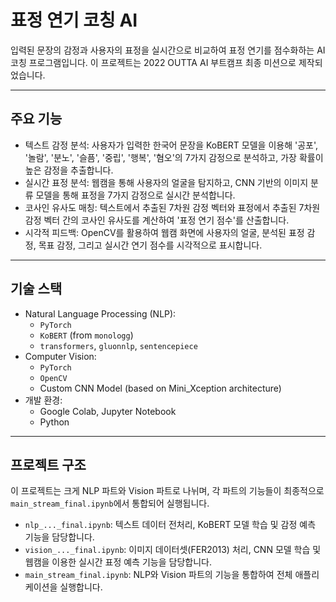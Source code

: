 # 표정 연기 코칭 AI

입력된 문장의 감정과 사용자의 표정을 실시간으로 비교하여 표정 연기를 점수화하는 AI 코칭 프로그램입니다. 이 프로젝트는 2022 OUTTA AI 부트캠프 최종 미션으로 제작되었습니다.

---

## 주요 기능

* 텍스트 감정 분석: 사용자가 입력한 한국어 문장을 KoBERT 모델을 이용해 '공포', '놀람', '분노', '슬픔', '중립', '행복', '혐오'의 7가지 감정으로 분석하고, 가장 확률이 높은 감정을 추출합니다.
* 실시간 표정 분석: 웹캠을 통해 사용자의 얼굴을 탐지하고, CNN 기반의 이미지 분류 모델을 통해 표정을 7가지 감정으로 실시간 분석합니다.
* 코사인 유사도 매칭: 텍스트에서 추출된 7차원 감정 벡터와 표정에서 추출된 7차원 감정 벡터 간의 코사인 유사도를 계산하여 '표정 연기 점수'를 산출합니다.
* 시각적 피드백: OpenCV를 활용하여 웹캠 화면에 사용자의 얼굴, 분석된 표정 감정, 목표 감정, 그리고 실시간 연기 점수를 시각적으로 표시합니다.


---

## 기술 스택

* Natural Language Processing (NLP):
    * `PyTorch`
    * `KoBERT` (from `monologg`)
    * `transformers`, `gluonnlp`, `sentencepiece`
* Computer Vision:
    * `PyTorch`
    * `OpenCV`
    * Custom CNN Model (based on Mini_Xception architecture)
* 개발 환경:
    * Google Colab, Jupyter Notebook
    * Python

---

## 프로젝트 구조

이 프로젝트는 크게 NLP 파트와 Vision 파트로 나뉘며, 각 파트의 기능들이 최종적으로 `main_stream_final.ipynb`에서 통합되어 실행됩니다.

* `nlp_..._final.ipynb`: 텍스트 데이터 전처리, KoBERT 모델 학습 및 감정 예측 기능을 담당합니다.
* `vision_..._final.ipynb`: 이미지 데이터셋(FER2013) 처리, CNN 모델 학습 및 웹캠을 이용한 실시간 표정 예측 기능을 담당합니다.
* `main_stream_final.ipynb`: NLP와 Vision 파트의 기능을 통합하여 전체 애플리케이션을 실행합니다.
